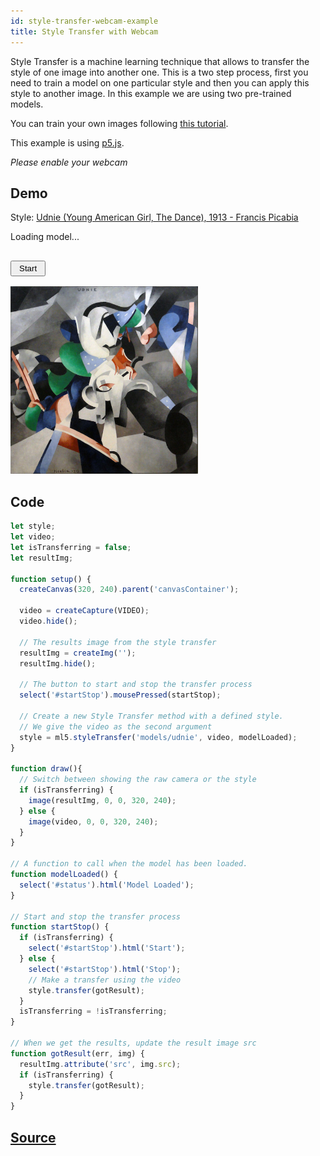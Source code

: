 ```yaml
---
id: style-transfer-webcam-example
title: Style Transfer with Webcam
---
```


Style Transfer is a machine learning technique that allows to transfer the style of one image into another one. This is a two step process, first you need to train a model on one particular style and then you can apply this style to another image. In this example we are using two pre-trained models.

You can train your own images following [this tutorial](https://github.com/ml5js/ml5-data-and-training/tree/master/training). 

This example is using [p5.js](https://p5js.org/). 

*Please enable your webcam*

## Demo

<div class="example">
  <style>
    .example img {
      width: 300px;
      height: 300px;
    }
    #canvasContainer{
      display: inline;
    }
    .example button{
      padding: 3px 12px;
      margin: 1rem 0px 1rem 0px;
    }
  </style>
  <p>Style: <a href="https://en.wikipedia.org/wiki/File:Francis_Picabia,_1913,_Udnie_(Young_American_Girl,_The_Dance),_oil_on_canvas,_290_x_300_cm,_Mus%C3%A9e_National_d%E2%80%99Art_Moderne,_Centre_Georges_Pompidou,_Paris..jpg">Udnie (Young American Girl, The Dance), 1913 - Francis Picabia</a></p>
  <p id='status'>Loading model...</p>
  <button id="startStop">Start</button>
  <br>
  <img src="assets/img/udnie.jpg" />
  <div id="canvasContainer"></div>
  <br/>
</div>

<script src="assets/scripts/example-style-transfer-webcam.js"></script>

## Code

```javascript
let style;
let video;
let isTransferring = false;
let resultImg;

function setup() {
  createCanvas(320, 240).parent('canvasContainer');

  video = createCapture(VIDEO);
  video.hide();

  // The results image from the style transfer
  resultImg = createImg('');
  resultImg.hide();

  // The button to start and stop the transfer process
  select('#startStop').mousePressed(startStop);

  // Create a new Style Transfer method with a defined style.
  // We give the video as the second argument
  style = ml5.styleTransfer('models/udnie', video, modelLoaded);
}

function draw(){
  // Switch between showing the raw camera or the style
  if (isTransferring) {
    image(resultImg, 0, 0, 320, 240);
  } else {
    image(video, 0, 0, 320, 240);
  }
}

// A function to call when the model has been loaded.
function modelLoaded() {
  select('#status').html('Model Loaded');
}

// Start and stop the transfer process
function startStop() {
  if (isTransferring) {
    select('#startStop').html('Start');
  } else {
    select('#startStop').html('Stop');
    // Make a transfer using the video
    style.transfer(gotResult); 
  }
  isTransferring = !isTransferring;
}

// When we get the results, update the result image src
function gotResult(err, img) {
  resultImg.attribute('src', img.src);
  if (isTransferring) {
    style.transfer(gotResult); 
  }
}
```

## [Source](https://github.com/ITPNYU/ml5/tree/master/examples/fast_style_transfer_mirror)

